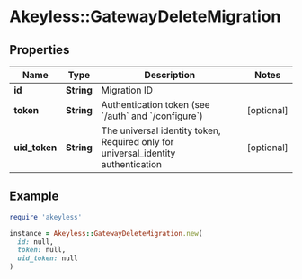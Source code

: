 # Akeyless::GatewayDeleteMigration

## Properties

| Name | Type | Description | Notes |
| ---- | ---- | ----------- | ----- |
| **id** | **String** | Migration ID |  |
| **token** | **String** | Authentication token (see &#x60;/auth&#x60; and &#x60;/configure&#x60;) | [optional] |
| **uid_token** | **String** | The universal identity token, Required only for universal_identity authentication | [optional] |

## Example

```ruby
require 'akeyless'

instance = Akeyless::GatewayDeleteMigration.new(
  id: null,
  token: null,
  uid_token: null
)
```

